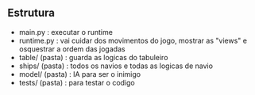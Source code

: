 ## Estrutura

- main.py : executar o runtime
- runtime.py : vai cuidar dos movimentos do jogo, mostrar as "views" e osquestrar a ordem das jogadas
- table/ (pasta) : guarda as logicas do tabuleiro
- ships/ (pasta) : todos os navios e todas as logicas de navio
- model/ (pasta) : IA para ser o inimigo
- tests/ (pasta) : para testar o codigo
